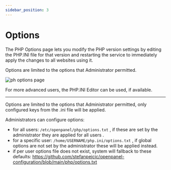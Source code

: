 ```yaml
---
sidebar_position: 3
---
```


# Options  

The PHP Options page lets you modify the PHP version settings by editing the PHP.INI file for that version and restarting the service to immediately apply the changes to all websites using it.

Options are limited to the options that Administrator permitted.

![ph options page](/img/panel/v2/php_options.png)

For more advanced users, the PHP.INI Editor can be used, if available.

---

Options are limited to the options that Administrator permitted, only configured keys from the .ini file will be applied.

Administrators can configure options:

- for all users: `/etc/openpanel/php/options.txt` , if these are set by the administrator they are applied for all users .
- for a specific user: `/home/USERNAME/php.ini/options.txt` , if global options are not set by the administrator these will be applied instead.
- if per user options file does not exist, system will fallback to these defaults: https://github.com/stefanpejcic/openpanel-configuration/blob/main/php/options.txt
